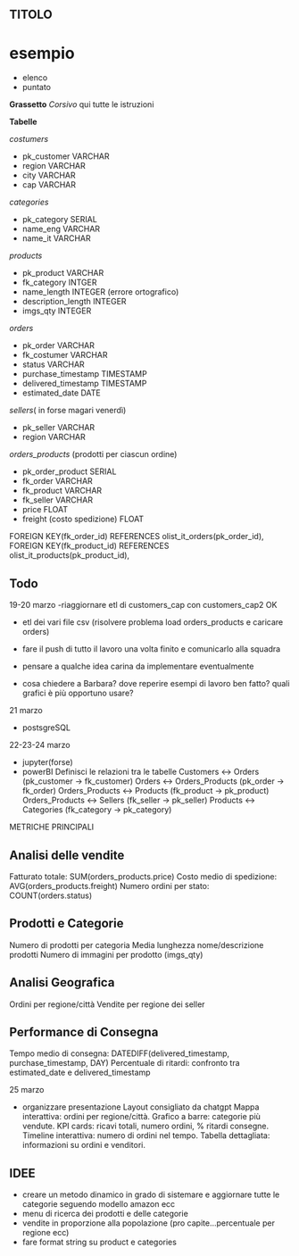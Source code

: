 ## TITOLO
# esempio

* elenco
* puntato

**Grassetto**
_Corsivo_
qui tutte le istruzioni 

**Tabelle**

_costumers_
- pk_customer VARCHAR   
- region VARCHAR
- city VARCHAR
- cap VARCHAR

_categories_
- pk_category SERIAL
- name_eng VARCHAR
- name_it VARCHAR

_products_
- pk_product VARCHAR
- fk_category INTGER
- name_length INTEGER (errore ortografico)
- description_length INTEGER
- imgs_qty INTEGER

_orders_
- pk_order VARCHAR
- fk_costumer VARCHAR
- status VARCHAR
- purchase_timestamp TIMESTAMP
- delivered_timestamp TIMESTAMP
- estimated_date DATE

_sellers_( in forse magari venerdì)
- pk_seller VARCHAR
- region VARCHAR

_orders_products_ (prodotti per ciascun ordine)
- pk_order_product SERIAL
- fk_order VARCHAR
- fk_product VARCHAR
- fk_seller VARCHAR
- price FLOAT
- freight (costo spedizione) FLOAT

FOREIGN KEY(fk_order_id)
REFERENCES olist_it_orders(pk_order_id),
FOREIGN KEY(fk_product_id)
REFERENCES olist_it_products(pk_product_id),


## Todo
19-20 marzo
-riaggiornare etl di customers_cap con customers_cap2 OK

- etl dei vari file csv (risolvere problema load orders_products e caricare orders)
- fare il push di tutto il lavoro una volta finito e comunicarlo alla squadra

- pensare a qualche idea carina da implementare eventualmente


- cosa chiedere a Barbara? 
dove reperire esempi di lavoro ben fatto?
quali grafici è più opportuno usare?


21 marzo
- postsgreSQL

22-23-24 marzo
- jupyter(forse)
- powerBI
Definisci le relazioni tra le tabelle
Customers ↔ Orders (pk_customer → fk_customer)
Orders ↔ Orders_Products (pk_order → fk_order)
Orders_Products ↔ Products (fk_product → pk_product)
Orders_Products ↔ Sellers (fk_seller → pk_seller)
Products ↔ Categories (fk_category → pk_category)

METRICHE PRINCIPALI
## Analisi delle vendite

Fatturato totale: SUM(orders_products.price)
Costo medio di spedizione: AVG(orders_products.freight)
Numero ordini per stato: COUNT(orders.status)

## Prodotti e Categorie

Numero di prodotti per categoria
Media lunghezza nome/descrizione prodotti
Numero di immagini per prodotto (imgs_qty)

## Analisi Geografica

Ordini per regione/città
Vendite per regione dei seller

## Performance di Consegna

Tempo medio di consegna: DATEDIFF(delivered_timestamp, purchase_timestamp, DAY)
Percentuale di ritardi: confronto tra estimated_date e delivered_timestamp


25 marzo
- organizzare presentazione
Layout consigliato da chatgpt
Mappa interattiva: ordini per regione/città.
Grafico a barre: categorie più vendute.
KPI cards: ricavi totali, numero ordini, % ritardi consegne.
Timeline interattiva: numero di ordini nel tempo.
Tabella dettagliata: informazioni su ordini e venditori.



## IDEE
- creare un metodo dinamico in grado di sistemare e aggiornare tutte le categorie seguendo modello amazon ecc
- menu di ricerca dei prodotti e delle categorie
- vendite in proporzione alla popolazione (pro capite...percentuale per regione ecc)
- fare format string su product e categories


